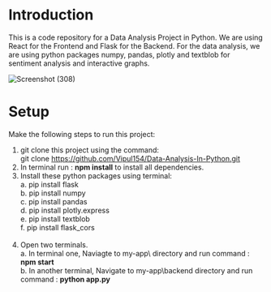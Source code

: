 <h1>Introduction</h1>
This is a code repository for a Data Analysis Project in Python. We are using React for the Frontend and Flask for the Backend. For the data analysis, we are using python packages numpy, pandas, plotly and textblob for sentiment analysis and interactive graphs.
<br>

![Screenshot (308)](https://github.com/Vipul154/Data-Analysis-In-Python/assets/117628566/f2cc7e2c-b47e-485c-942e-96195b94d695)

<h1>Setup</h1>
Make the following steps to run this project:
<br>

1. git clone this project using the command:
   <br>
   git clone https://github.com/Vipul154/Data-Analysis-In-Python.git
   <br>
3. In terminal run : **npm install** to install all dependencies.
   <br>
4. Install these python packages using terminal:<br>
   a. pip install flask<br>
   b. pip install numpy<br>
   c. pip install pandas<br>
   d. pip install plotly.express<br>
   e. pip install textblob<br>
   f. pip install flask_cors<br>
   <br>
5. Open two terminals.<br>
   a. In terminal one, Naviagte to my-app\ directory and run command : **npm start**<br>
   b. In another terminal, Navigate to my-app\backend directory and run command : **python app.py**<br>
